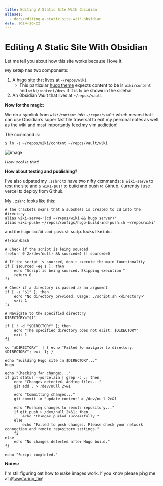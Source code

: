 ```yaml
---
title: Editing A Static Site With Obsidian
aliases:
  - docs/editing-a-static-site-with-obsidian
date: 2024-10-22
---
```

# Editing A Static Site With Obsidian

Let me tell you about how this site works because I love it. 

My setup has two components:

1. A [hugo site](https://gohugo.io) that lives at `~/repos/wiki`
	- This particular [hugo theme](https://themes.gohugo.io/themes/hugo-book/) expects content to be in `wiki/content` and `wiki/content/docs` if it is to be shown in the sidebar 
2. An Obsidian Vault that lives at `~/repos/vault`

**Now for the magic:** 

We do a symlink from `wiki/content` *into* `~/repos/vault` which means that I can use Obsidian's super fast file traversal to edit my personal notes as well as the wiki and most importantly feed my vim addiction!

The command is:

```
$ ln -s ~/repos/wiki/content ~/repos/vault/wiki
```

![image](/obsidian-editing.png)

*How cool is that!*

**How about testing and publishing?**

I've also udpated my `.zshrc` to have two nifty commands: `$ wiki-serve` to test the site and `$ wiki-push` to build and push to Github. Currently I use vercel to deploy from Github. 

My `.zshrc` looks like this:

```
# the brackets means that a subshell is created to cd into the directory
alias wiki-serve='(cd ~/repos/wiki && hugo server)'
alias wiki-push='~/repos/configs/hugo-build-and-push.sh ~/repos/wiki'
```

and the `hugo-build-and-push.sh` script looks like this:

```
#!/bin/bash

# Check if the script is being sourced
(return 0 2>/dev/null) && sourced=1 || sourced=0

# If the script is sourced, don't execute the main functionality
if [ $sourced -eq 1 ]; then
    echo "Script is being sourced. Skipping execution."
    return 0
fi

# Check if a directory is passed as an argument
if [ -z "$1" ]; then
    echo "No directory provided. Usage: ./script.sh <directory>"
    exit 1
fi

# Navigate to the specified directory
DIRECTORY="$1"

if [ ! -d "$DIRECTORY" ]; then
    echo "The specified directory does not exist: $DIRECTORY"
    exit 1
fi

cd "$DIRECTORY" || { echo "Failed to navigate to directory: $DIRECTORY"; exit 1; }

echo "Building Hugo site in $DIRECTORY..."
hugo

echo "Checking for changes..."
if git status --porcelain | grep -q .; then
    echo "Changes detected. Adding files..."
    git add . > /dev/null 2>&1
    
    echo "Committing changes..."
    git commit -m "update content" > /dev/null 2>&1
    
    echo "Pushing changes to remote repository..."
    if git push > /dev/null 2>&1; then
        echo "Changes pushed successfully."
    else
        echo "Failed to push changes. Please check your network connection and remote repository settings."
    fi
else
    echo "No changes detected after Hugo build."
fi

echo "Script completed."

```

**Notes:**

I'm still figuring out how to make images work. If you know please ping me at [@wayfaring_tim](https:/x.com/wayfaring_tim)!